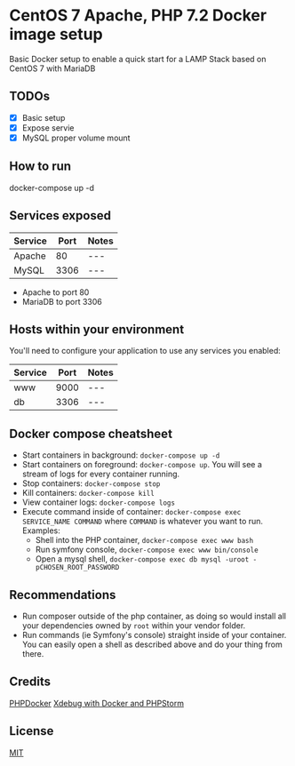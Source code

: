 # CentOS 7 Apache, PHP 7.2 Docker image setup

Basic Docker setup to enable a quick start for a LAMP Stack based on CentOS 7 with MariaDB

## TODOs

- [x] Basic setup
- [x] Expose servie
- [x] MySQL proper volume mount
 
## How to run

docker-compose up -d

## Services exposed

| Service | Port | Notes |
| --- | --- | --- |
| Apache | 80 | --- |
| MySQL | 3306 | --- |

  * Apache to port 80
  * MariaDB to port 3306

## Hosts within your environment

You'll need to configure your application to use any services you enabled:

| Service | Port | Notes |
| --- | --- | --- |
| www | 9000 | --- |
| db | 3306 | --- |

## Docker compose cheatsheet

  * Start containers in background: `docker-compose up -d`
  * Start containers on foreground: `docker-compose up`. You will see a stream of logs for every container running.
  * Stop containers: `docker-compose stop`
  * Kill containers: `docker-compose kill`
  * View container logs: `docker-compose logs`
  * Execute command inside of container: `docker-compose exec SERVICE_NAME COMMAND` where `COMMAND` is whatever you want to run. Examples:
    * Shell into the PHP container, `docker-compose exec www bash`
    * Run symfony console, `docker-compose exec www bin/console`
    * Open a mysql shell, `docker-compose exec db mysql -uroot -pCHOSEN_ROOT_PASSWORD`

## Recommendations

  * Run composer outside of the php container, as doing so would install all your dependencies owned by `root` within your vendor folder.
  * Run commands (ie Symfony's console) straight inside of your container. You can easily open a shell as described above and do your thing from there.

## Credits
[PHPDocker](https://phpdocker.io/generator)
[Xdebug with Docker and PHPStorm](https://medium.com/@pablofmorales/xdebug-with-docker-and-phpstorm-786da0d0fad2)

## License
[MIT](/LICENSE)
